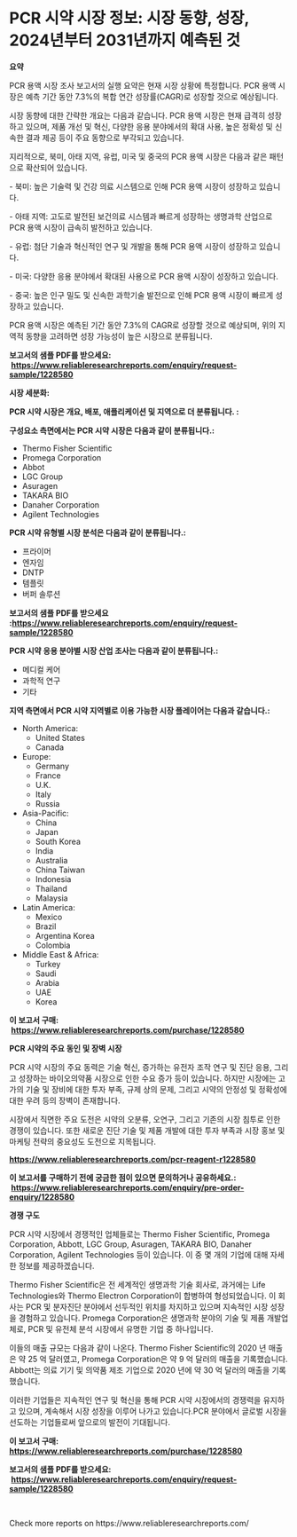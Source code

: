 <p><h1>PCR 시약 시장 정보: 시장 동향, 성장, 2024년부터 2031년까지 예측된 것</h1></p><p><strong>요약</strong></p>
<p><p>PCR 용액 시장 조사 보고서의 실행 요약은 현재 시장 상황에 특정합니다. PCR 용액 시장은 예측 기간 동안 7.3%의 복합 연간 성장률(CAGR)로 성장할 것으로 예상됩니다.</p><p>시장 동향에 대한 간략한 개요는 다음과 같습니다. PCR 용액 시장은 현재 급격히 성장하고 있으며, 제품 개선 및 혁신, 다양한 응용 분야에서의 확대 사용, 높은 정확성 및 신속한 결과 제공 등이 주요 동향으로 부각되고 있습니다.</p><p>지리적으로, 북미, 아태 지역, 유럽, 미국 및 중국의 PCR 용액 시장은 다음과 같은 패턴으로 확산되어 있습니다.</p><p>- 북미: 높은 기술력 및 건강 의료 시스템으로 인해 PCR 용액 시장이 성장하고 있습니다.</p><p>- 아태 지역: 고도로 발전된 보건의료 시스템과 빠르게 성장하는 생명과학 산업으로 PCR 용액 시장이 급속히 발전하고 있습니다.</p><p>- 유럽: 첨단 기술과 혁신적인 연구 및 개발을 통해 PCR 용액 시장이 성장하고 있습니다.</p><p>- 미국: 다양한 응용 분야에서 확대된 사용으로 PCR 용액 시장이 성장하고 있습니다.</p><p>- 중국: 높은 인구 밀도 및 신속한 과학기술 발전으로 인해 PCR 용액 시장이 빠르게 성장하고 있습니다.</p><p>PCR 용액 시장은 예측된 기간 동안 7.3%의 CAGR로 성장할 것으로 예상되며, 위의 지역적 동향을 고려하면 성장 가능성이 높은 시장으로 분류됩니다.</p></p>
<p><strong>보고서의 샘플 PDF를 받으세요: &nbsp;<a href="https://www.reliableresearchreports.com/enquiry/request-sample/1228580">https://www.reliableresearchreports.com/enquiry/request-sample/1228580</a></strong></p>
<p><strong>시장 세분화:</strong></p>
<p><strong> PCR 시약 시장은 개요, 배포, 애플리케이션 및 지역으로 더 분류됩니다. :</strong></p>
<p><strong>구성요소 측면에서는 PCR 시약 시장은 다음과 같이 분류됩니다.:</strong></p>
<p><ul><li>Thermo Fisher Scientific</li><li>Promega Corporation</li><li>Abbot</li><li>LGC Group</li><li>Asuragen</li><li>TAKARA BIO</li><li>Danaher Corporation</li><li>Agilent Technologies</li></ul></p>
<p><strong> PCR 시약 유형별 시장 분석은 다음과 같이 분류됩니다.:</strong></p>
<p><ul><li>프라이머</li><li>엔자임</li><li>DNTP</li><li>템플릿</li><li>버퍼 솔루션</li></ul></p>
<p><strong>보고서의 샘플 PDF를 받으세요 :<a href="https://www.reliableresearchreports.com/enquiry/request-sample/1228580">https://www.reliableresearchreports.com/enquiry/request-sample/1228580</a></strong></p>
<p><strong> PCR 시약 응용 분야별 시장 산업 조사는 다음과 같이 분류됩니다.:</strong></p>
<p><ul><li>메디컬 케어</li><li>과학적 연구</li><li>기타</li></ul></p>
<p><strong>지역 측면에서 PCR 시약 지역별로 이용 가능한 시장 플레이어는 다음과 같습니다.:</strong></p>
<p><ul>
    <li>
        North America:
        <ul>
            <li>United States</li>
            <li>Canada</li>
        </ul>
    </li>
    <li>
        Europe:
        <ul>
            <li>Germany</li>
            <li>France</li>
            <li>U.K.</li>
            <li>Italy</li>
            <li>Russia</li>
        </ul>
    </li>
    <li>
        Asia-Pacific:
        <ul>
            <li>China</li>
            <li>Japan</li>
            <li>South Korea</li>
            <li>India</li>
            <li>Australia</li>
            <li>China Taiwan</li>
            <li>Indonesia</li>
            <li>Thailand</li>
            <li>Malaysia</li>
        </ul>
    </li>
    <li>
        Latin America:
        <ul>
            <li>Mexico</li>
            <li>Brazil</li>
            <li>Argentina Korea</li>
            <li>Colombia</li>
        </ul>
    </li>
    <li>
        Middle East & Africa:
        <ul>
            <li>Turkey</li>
            <li>Saudi</li>
            <li>Arabia</li>
            <li>UAE</li>
            <li>Korea</li>
        </ul>
    </li>
    </ul></p>
<p><strong>이 보고서 구매: &nbsp;<a href="https://www.reliableresearchreports.com/purchase/1228580">https://www.reliableresearchreports.com/purchase/1228580</a></strong></p>
<p><strong>PCR 시약의 주요 동인 및 장벽 시장</strong></p>
<p><p>PCR 시약 시장의 주요 동력은 기술 혁신, 증가하는 유전자 조작 연구 및 진단 응용, 그리고 성장하는 바이오의약품 시장으로 인한 수요 증가 등이 있습니다. 하지만 시장에는 고가의 기술 및 장비에 대한 투자 부족, 규제 상의 문제, 그리고 시약의 안정성 및 정확성에 대한 우려 등의 장벽이 존재합니다.</p><p>시장에서 직면한 주요 도전은 시약의 오분류, 오연구, 그리고 기존의 시장 침투로 인한 경쟁이 있습니다. 또한 새로운 진단 기술 및 제품 개발에 대한 투자 부족과 시장 홍보 및 마케팅 전략의 중요성도 도전으로 지목됩니다.</p></p>
<p><strong><a href="https://www.reliableresearchreports.com/pcr-reagent-r1228580">https://www.reliableresearchreports.com/pcr-reagent-r1228580</a></strong></p>
<p><strong>이 보고서를 구매하기 전에 궁금한 점이 있으면 문의하거나 공유하세요.: &nbsp;<a href="https://www.reliableresearchreports.com/enquiry/pre-order-enquiry/1228580">https://www.reliableresearchreports.com/enquiry/pre-order-enquiry/1228580</a></strong></p>
<p><strong>경쟁 구도</strong></p>
<p><p>PCR 시약 시장에서 경쟁적인 업체들로는 Thermo Fisher Scientific, Promega Corporation, Abbott, LGC Group, Asuragen, TAKARA BIO, Danaher Corporation, Agilent Technologies 등이 있습니다. 이 중 몇 개의 기업에 대해 자세한 정보를 제공하겠습니다.</p><p>Thermo Fisher Scientific은 전 세계적인 생명과학 기술 회사로, 과거에는 Life Technologies와 Thermo Electron Corporation이 합병하여 형성되었습니다. 이 회사는 PCR 및 분자진단 분야에서 선두적인 위치를 차지하고 있으며 지속적인 시장 성장을 경험하고 있습니다. Promega Corporation은 생명과학 분야의 기술 및 제품 개발업체로, PCR 및 유전체 분석 시장에서 유명한 기업 중 하나입니다.</p><p>이들의 매출 규모는 다음과 같이 나온다. Thermo Fisher Scientific의 2020 년 매출은 약 25 억 달러였고, Promega Corporation은 약 9 억 달러의 매출을 기록했습니다. Abbott는 의료 기기 및 의약품 제조 기업으로 2020 년에 약 30 억 달러의 매출을 기록했습니다.</p><p>이러한 기업들은 지속적인 연구 및 혁신을 통해 PCR 시약 시장에서의 경쟁력을 유지하고 있으며, 계속해서 시장 성장을 이루어 나가고 있습니다.PCR 분야에서 글로벌 시장을 선도하는 기업들로써 앞으로의 발전이 기대됩니다.</p></p>
<p><strong>이 보고서 구매: &nbsp; <a href="https://www.reliableresearchreports.com/purchase/1228580">https://www.reliableresearchreports.com/purchase/1228580</a></strong></p>
<p><strong>보고서의 샘플 PDF를 받으세요: &nbsp;<a href="https://www.reliableresearchreports.com/enquiry/request-sample/1228580">https://www.reliableresearchreports.com/enquiry/request-sample/1228580</a></strong><strong></strong></p>
<p>&nbsp;</p>
<p>Check more reports on https://www.reliableresearchreports.com/</p>